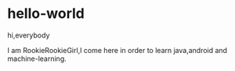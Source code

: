 # hello-world
hi,everybody


I am RookieRookieGirl,I come here in order to learn java,android and machine-learning.
